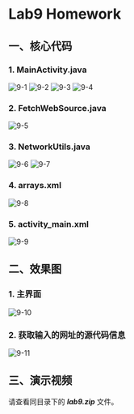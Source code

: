 # Lab9 Homework
>
## 一、核心代码
### 1. MainActivity.java
>
![9-1](https://github.com/IVY-1999/android_1813066/blob/main/image/lab9/9-1.png)
![9-2](https://github.com/IVY-1999/android_1813066/blob/main/image/lab9/9-2.png)
![9-3](https://github.com/IVY-1999/android_1813066/blob/main/image/lab9/9-3.png)
![9-4](https://github.com/IVY-1999/android_1813066/blob/main/image/lab9/9-4.png)
>
### 2. FetchWebSource.java
![9-5](https://github.com/IVY-1999/android_1813066/blob/main/image/lab9/9-5.png)
>
### 3. NetworkUtils.java
![9-6](https://github.com/IVY-1999/android_1813066/blob/main/image/lab9/9-6.png)
![9-7](https://github.com/IVY-1999/android_1813066/blob/main/image/lab9/9-7.png)
>
### 4. arrays.xml
![9-8](https://github.com/IVY-1999/android_1813066/blob/main/image/lab9/9-8.png)
>
### 5. activity_main.xml
![9-9](https://github.com/IVY-1999/android_1813066/blob/main/image/lab9/9-9.png)

## 二、效果图
>
### 1. 主界面
![9-10](https://github.com/IVY-1999/android_1813066/blob/main/image/lab9/9-10.png)
>
### 2. 获取输入的网址的源代码信息
![9-11](https://github.com/IVY-1999/android_1813066/blob/main/image/lab9/9-11.png)
>
## 三、演示视频
>
请查看同目录下的 ***lab9.zip*** 文件。
